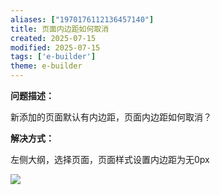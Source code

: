 ```yaml
---
aliases: ["1970176112136457140"]
title: 页面内边距如何取消
created: 2025-07-15
modified: 2025-07-15
tags: ['e-builder']
theme: e-builder
---
```


**问题描述：**

新添加的页面默认有内边距，页面内边距如何取消？

**解决方式：**

左侧大纲，选择页面，页面样式设置内边距为无0px

![](https://myhelpdoc.oss-cn-heyuan.aliyuncs.com/mdimages/ad86cb7caeb5707c179d6e38f7697519.jpg)